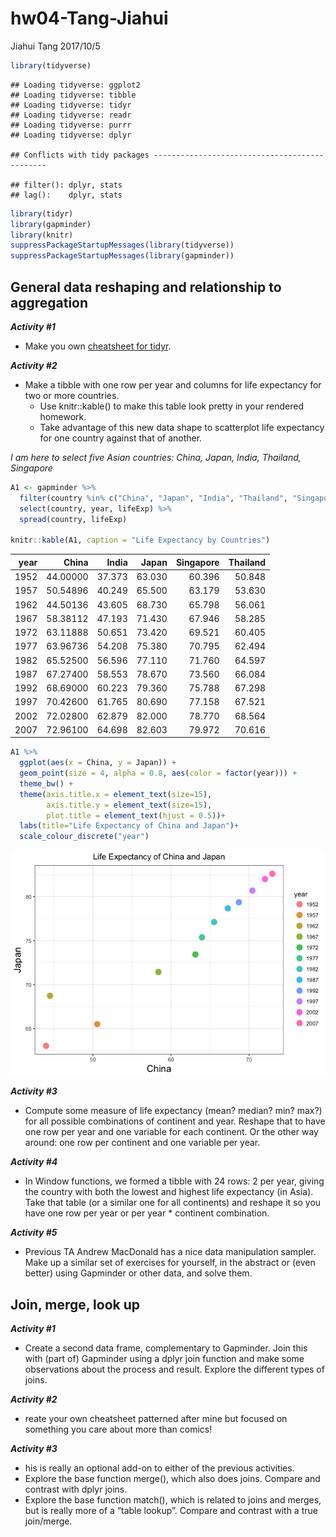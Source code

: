 hw04-Tang-Jiahui
================
Jiahui Tang
2017/10/5

``` r
library(tidyverse)
```

    ## Loading tidyverse: ggplot2
    ## Loading tidyverse: tibble
    ## Loading tidyverse: tidyr
    ## Loading tidyverse: readr
    ## Loading tidyverse: purrr
    ## Loading tidyverse: dplyr

    ## Conflicts with tidy packages ----------------------------------------------

    ## filter(): dplyr, stats
    ## lag():    dplyr, stats

``` r
library(tidyr)
library(gapminder)
library(knitr)
suppressPackageStartupMessages(library(tidyverse))
suppressPackageStartupMessages(library(gapminder))
```

General data reshaping and relationship to aggregation
------------------------------------------------------

***Activity \#1***

-   Make you own [cheatsheet for tidyr](https://github.com/Tangjiahui26/STAT545-hw-Tang-Jiahui/blob/master/hw04/Cheatsheet-tidyr.md).

***Activity \#2***

-   Make a tibble with one row per year and columns for life expectancy for two or more countries.
    -   Use knitr::kable() to make this table look pretty in your rendered homework.
    -   Take advantage of this new data shape to scatterplot life expectancy for one country against that of another.

*I am here to select five Asian countries: China, Japan, India, Thailand, Singapore*

``` r
A1 <- gapminder %>% 
  filter(country %in% c("China", "Japan", "India", "Thailand", "Singapore")) %>% 
  select(country, year, lifeExp) %>% 
  spread(country, lifeExp)

knitr::kable(A1, caption = "Life Expectancy by Countries")
```

|  year|     China|   India|   Japan|  Singapore|  Thailand|
|-----:|---------:|-------:|-------:|----------:|---------:|
|  1952|  44.00000|  37.373|  63.030|     60.396|    50.848|
|  1957|  50.54896|  40.249|  65.500|     63.179|    53.630|
|  1962|  44.50136|  43.605|  68.730|     65.798|    56.061|
|  1967|  58.38112|  47.193|  71.430|     67.946|    58.285|
|  1972|  63.11888|  50.651|  73.420|     69.521|    60.405|
|  1977|  63.96736|  54.208|  75.380|     70.795|    62.494|
|  1982|  65.52500|  56.596|  77.110|     71.760|    64.597|
|  1987|  67.27400|  58.553|  78.670|     73.560|    66.084|
|  1992|  68.69000|  60.223|  79.360|     75.788|    67.298|
|  1997|  70.42600|  61.765|  80.690|     77.158|    67.521|
|  2002|  72.02800|  62.879|  82.000|     78.770|    68.564|
|  2007|  72.96100|  64.698|  82.603|     79.972|    70.616|

``` r
A1 %>% 
  ggplot(aes(x = China, y = Japan)) +
  geom_point(size = 4, alpha = 0.8, aes(color = factor(year))) +
  theme_bw() +
  theme(axis.title.x = element_text(size=15),
        axis.title.y = element_text(size=15),
        plot.title = element_text(hjust = 0.5))+
  labs(title="Life Expectancy of China and Japan")+
  scale_colour_discrete("year")
```

![](hw04-Tang-Jiahui_files/figure-markdown_github-ascii_identifiers/unnamed-chunk-3-1.png)

***Activity \#3***

-   Compute some measure of life expectancy (mean? median? min? max?) for all possible combinations of continent and year. Reshape that to have one row per year and one variable for each continent. Or the other way around: one row per continent and one variable per year.

***Activity \#4***

-   In Window functions, we formed a tibble with 24 rows: 2 per year, giving the country with both the lowest and highest life expectancy (in Asia). Take that table (or a similar one for all continents) and reshape it so you have one row per year or per year \* continent combination.

***Activity \#5***

-   Previous TA Andrew MacDonald has a nice data manipulation sampler. Make up a similar set of exercises for yourself, in the abstract or (even better) using Gapminder or other data, and solve them.

Join, merge, look up
--------------------

***Activity \#1***

-   Create a second data frame, complementary to Gapminder. Join this with (part of) Gapminder using a dplyr join function and make some observations about the process and result. Explore the different types of joins.

***Activity \#2***

-   reate your own cheatsheet patterned after mine but focused on something you care about more than comics!

***Activity \#3***

-   his is really an optional add-on to either of the previous activities.
-   Explore the base function merge(), which also does joins. Compare and contrast with dplyr joins.
-   Explore the base function match(), which is related to joins and merges, but is really more of a “table lookup”. Compare and contrast with a true join/merge.
